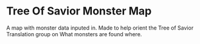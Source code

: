 # Tree Of Savior Monster Map
A map with monster data inputed in. Made to help orient the Tree of Savior Translation group on What monsters are found where.
